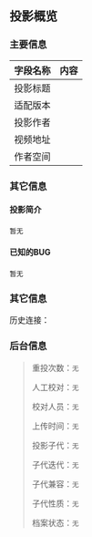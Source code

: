 ## 投影概览
### 主要信息
| 字段名称   | 内容           |
| ---------- | -------------- |
| 投影标题   |               | 
| 适配版本   |               | 
| 投影作者   |               | 
| 视频地址   |               | 
| 作者空间   |               | 

### 其它信息

#### 投影简介
```
暂无
```
#### 已知的BUG
```
暂无
```

### 其它信息
历史连接：[]()

### 后台信息

> 重投次数：`无`
> 
> 人工校对：`无`
> 
> 校对人员：`无`
> 
> 上传时间：`无`
> 
> 投影子代：`无`
> 
> 子代迭代：`无`
> 
> 子代兼容：`无`
> 
> 子代性质：`无`
> 
> 档案状态：`无`
